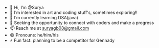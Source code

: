 - 👋 Hi, I’m @Surya
- 👀 I’m interested in art and coding stuff's, sometimes exploring!!
- 🌱 I’m currently learning DSA(java)
- 💞️ Seeking the opportunity to connect with coders and make a progress
- 📫 Reach me at suryagb08@gmail.com
- 😄 Pronouns: he/him/his
- ⚡ Fun fact: planning to be a competitor for Gennady

<!---
Surya-at-git/Surya-at-git is a ✨ special ✨ repository because its `README.md` (this file) appears on your GitHub profile.
You can click the Preview link to take a look at your changes.
--->
